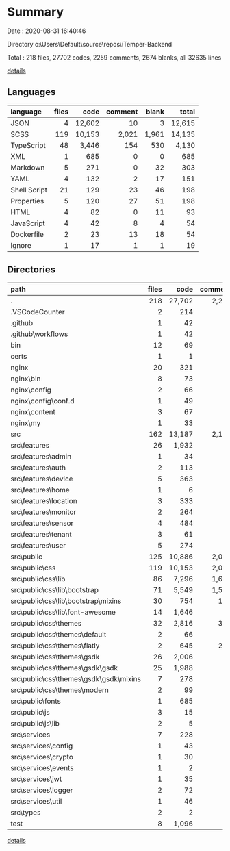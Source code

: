 # Summary

Date : 2020-08-31 16:40:46

Directory c:\Users\Default\source\repos\iTemper-Backend

Total : 218 files,  27702 codes, 2259 comments, 2674 blanks, all 32635 lines

[details](details.md)

## Languages
| language | files | code | comment | blank | total |
| :--- | ---: | ---: | ---: | ---: | ---: |
| JSON | 4 | 12,602 | 10 | 3 | 12,615 |
| SCSS | 119 | 10,153 | 2,021 | 1,961 | 14,135 |
| TypeScript | 48 | 3,446 | 154 | 530 | 4,130 |
| XML | 1 | 685 | 0 | 0 | 685 |
| Markdown | 5 | 271 | 0 | 32 | 303 |
| YAML | 4 | 132 | 2 | 17 | 151 |
| Shell Script | 21 | 129 | 23 | 46 | 198 |
| Properties | 5 | 120 | 27 | 51 | 198 |
| HTML | 4 | 82 | 0 | 11 | 93 |
| JavaScript | 4 | 42 | 8 | 4 | 54 |
| Dockerfile | 2 | 23 | 13 | 18 | 54 |
| Ignore | 1 | 17 | 1 | 1 | 19 |

## Directories
| path | files | code | comment | blank | total |
| :--- | ---: | ---: | ---: | ---: | ---: |
| . | 218 | 27,702 | 2,259 | 2,674 | 32,635 |
| .VSCodeCounter | 2 | 214 | 0 | 13 | 227 |
| .github | 1 | 42 | 2 | 7 | 51 |
| .github\workflows | 1 | 42 | 2 | 7 | 51 |
| bin | 12 | 69 | 26 | 29 | 124 |
| certs | 1 | 1 | 1 | 1 | 3 |
| nginx | 20 | 321 | 27 | 90 | 438 |
| nginx\bin | 8 | 73 | 10 | 25 | 108 |
| nginx\config | 2 | 66 | 10 | 29 | 105 |
| nginx\config\conf.d | 1 | 49 | 7 | 17 | 73 |
| nginx\content | 3 | 67 | 0 | 7 | 74 |
| nginx\my | 1 | 33 | 0 | 4 | 37 |
| src | 162 | 13,187 | 2,151 | 2,395 | 17,733 |
| src\features | 26 | 1,932 | 53 | 295 | 2,280 |
| src\features\admin | 1 | 34 | 0 | 8 | 42 |
| src\features\auth | 2 | 113 | 0 | 11 | 124 |
| src\features\device | 5 | 363 | 15 | 48 | 426 |
| src\features\home | 1 | 6 | 0 | 6 | 12 |
| src\features\location | 3 | 333 | 11 | 57 | 401 |
| src\features\monitor | 2 | 264 | 2 | 13 | 279 |
| src\features\sensor | 4 | 484 | 15 | 69 | 568 |
| src\features\tenant | 3 | 61 | 2 | 22 | 85 |
| src\features\user | 5 | 274 | 8 | 61 | 343 |
| src\public | 125 | 10,886 | 2,030 | 1,973 | 14,889 |
| src\public\css | 119 | 10,153 | 2,021 | 1,961 | 14,135 |
| src\public\css\lib | 86 | 7,296 | 1,614 | 1,333 | 10,243 |
| src\public\css\lib\bootstrap | 71 | 5,549 | 1,562 | 1,278 | 8,389 |
| src\public\css\lib\bootstrap\mixins | 30 | 754 | 166 | 122 | 1,042 |
| src\public\css\lib\font-awesome | 14 | 1,646 | 44 | 48 | 1,738 |
| src\public\css\themes | 32 | 2,816 | 395 | 610 | 3,821 |
| src\public\css\themes\default | 2 | 66 | 20 | 29 | 115 |
| src\public\css\themes\flatly | 2 | 645 | 290 | 267 | 1,202 |
| src\public\css\themes\gsdk | 26 | 2,006 | 59 | 276 | 2,341 |
| src\public\css\themes\gsdk\gsdk | 25 | 1,988 | 53 | 270 | 2,311 |
| src\public\css\themes\gsdk\gsdk\mixins | 7 | 278 | 6 | 40 | 324 |
| src\public\css\themes\modern | 2 | 99 | 26 | 38 | 163 |
| src\public\fonts | 1 | 685 | 0 | 0 | 685 |
| src\public\js | 3 | 15 | 7 | 4 | 26 |
| src\public\js\lib | 2 | 5 | 6 | 0 | 11 |
| src\services | 7 | 228 | 17 | 64 | 309 |
| src\services\config | 1 | 43 | 0 | 16 | 59 |
| src\services\crypto | 1 | 30 | 3 | 8 | 41 |
| src\services\events | 1 | 2 | 0 | 2 | 4 |
| src\services\jwt | 1 | 35 | 0 | 10 | 45 |
| src\services\logger | 2 | 72 | 11 | 20 | 103 |
| src\services\util | 1 | 46 | 3 | 8 | 57 |
| src\types | 2 | 2 | 0 | 0 | 2 |
| test | 8 | 1,096 | 26 | 92 | 1,214 |

[details](details.md)